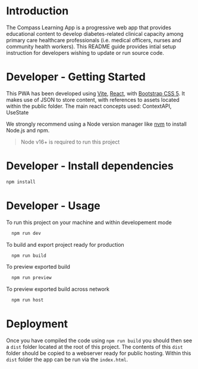  # Introduction

The Compass Learning App is a progressive web app that provides educational content to
develop diabetes-related clinical capacity among primary care healthcare professionals (i.e.
medical officers, nurses and community health workers).
This README guide provides intial setup instruction for developers wishing to update or run source code.


# Developer -  Getting Started

This PWA has been developed using [Vite](https://vite.dev/), [React](https://react.dev/), with [Bootstrap CSS 5](https://getbootstrap.com/docs/5.2/getting-started/introduction/). It makes use of JSON to store content, with references to assets located within the public folder. The main react concepts used: ContextAPI, UseState


We strongly recommend using a Node version manager like [nvm](https://github.com/nvm-sh/nvm) to 
install Node.js and npm.

> Node v16+ is required to run this project

# Developer - Install dependencies


```bash
npm install
```
# Developer - Usage
To run this project on your machine and within developement mode

```bash
  npm run dev
```

To build and export project ready for production

```bash
  npm run build
```

To preview exported build 

```bash
  npm run preview
```

To preview exported build across network

```bash
  npm run host
```

# Deployment
Once you have compiled the code using `npm run build` you should then see a `dist` folder located at the root of this project. The contents of this `dist` folder should be copied to a webserver ready for public hosting. Within this `dist` folder the app can be run via the `index.html`.